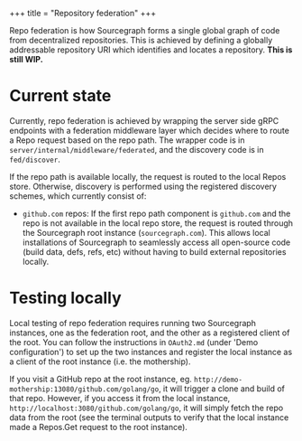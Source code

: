+++
title = "Repository federation"
+++

Repo federation is how Sourcegraph forms a single global graph of code from decentralized repositories. This is achieved by defining a globally addressable repository URI which identifies and locates a repository. **This is still WIP.**

# Current state

Currently, repo federation is achieved by wrapping the server side gRPC endpoints with a federation middleware layer which decides where to route a Repo request based on the repo path. The wrapper code is in `server/internal/middleware/federated`, and the discovery code is in `fed/discover`.

If the repo path is available locally, the request is routed to the local Repos store. Otherwise, discovery is performed using the registered discovery schemes, which currently consist of:

* `github.com` repos: If the first repo path component is `github.com` and the repo is not available in the local repo store, the request is routed through the Sourcegraph root instance (`sourcegraph.com`). This allows local installations of Sourcegraph to seamlessly access all open-source code (build data, defs, refs, etc) without having to build external repositories locally.


# Testing locally

Local testing of repo federation requires running two Sourcegraph instances, one as the federation root, and the other as a registered client of the root. You can follow the instructions in `OAuth2.md` (under 'Demo configuration') to set up the two instances and register the local instance as a client of the root instance (i.e. the mothership).

If you visit a GitHub repo at the root instance, eg. `http://demo-mothership:13080/github.com/golang/go`, it will trigger a clone and build of that repo. However, if you access it from the local instance, `http://localhost:3080/github.com/golang/go`, it will simply fetch the repo data from the root (see the terminal outputs to verify that the local instance made a Repos.Get request to the root instance).

